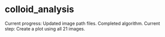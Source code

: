 # colloid_analysis
Current progress: Updated image path files.  Completed algorithm.
Current step: Create a plot using all 21 images.
